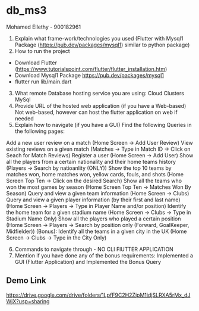 # db_ms3

Mohamed Ellethy - 900182961

1) Explain what frame-work/technologies you used (Flutter with Mysql1 Package (https://pub.dev/packages/mysql1) similar to python package)
2) How to run the project 
- Download Flutter (https://www.tutorialspoint.com/flutter/flutter_installation.htm) 
- Download Mysql1 Package https://pub.dev/packages/mysql1 
- flutter run lib/main.dart 
3) What remote Database hosting service you are using: 
Cloud Clusters MySql 
4) Provide URL of the hosted web application (if you have a Web-based) Not web-based, however can host the flutter application on web if needed
5) Explain how to navigate (if you have a GUI) 
Find the following Queries in the following pages: 

Add a new user review on a match (Home Screen -> Add User Review)
View existing reviews on a given match (Matches -> Type in Match ID -> Click on Seach for Match Reviews)
Register a user (Home Screen -> Add User)
Show all the players from a certain nationality and their home teams history (Players -> Search by natioanlity (ONLY))
Show the top 10 teams by matches won, home matches won, yellow cards, fouls, and shots (Home Screen Top Ten -> Click on the desired Search)
Show all the teams who won the most games by season (Home Screen Top Ten -> Matches Won By Season)
Query and view a given team information (Home Screen -> Clubs)
Query and view a given player information (by their first and last name) (Home Screen -> Players -> Type in Player Name and/or position)
Identify the home team for a given stadium name (Home Screen -> Clubs -> Type in Stadium Name Only)
Show all the players who played a certain position (Home Screen -> Players -> Search by position only (Forward, GoalKeeper, Midfielder))
(Bonus): Identify all the teams in a given city in the UK (Home Screen -> Clubs -> Type in the City Only)

6) Commands to navigate through - NO CLI FlUTTER APPLICATION
7) Mention if you have done any of the bonus requirements: Implemented a GUI (Flutter Application) and Implemented the Bonus Query 

## Demo Link 

https://drive.google.com/drive/folders/1LpfF9C2H2ZipM1idjSLRXA5rMx_dJWjX?usp=sharing 




